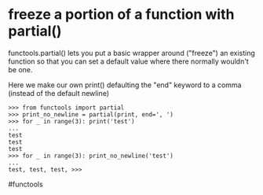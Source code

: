 # freeze a portion of a function with partial()

functools.partial() lets you put a basic wrapper around ("freeze") an existing function so that you can set a default value where there normally wouldn't be one.

Here we make our own print() defaulting the "end" keyword to a comma (instead of the default newline)

```
>>> from functools import partial
>>> print_no_newline = partial(print, end=', ')
>>> for _ in range(3): print('test')
...
test
test
test
>>> for _ in range(3): print_no_newline('test')
...
test, test, test, >>>
```

#functools
